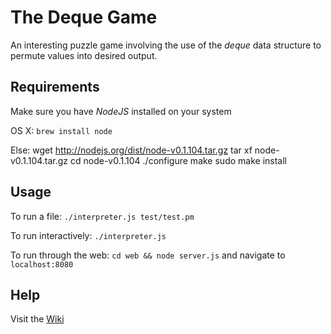 # The Deque Game

An interesting puzzle game involving the use of the *deque* data structure to permute values into desired output.

## Requirements

Make sure you have *NodeJS* installed on your system
  
OS X: ``brew install node``

Else: 
    wget http://nodejs.org/dist/node-v0.1.104.tar.gz
    tar xf node-v0.1.104.tar.gz
    cd node-v0.1.104
    ./configure
    make
    sudo make install



## Usage

To run a file: ``./interpreter.js test/test.pm``
  
To run interactively: ``./interpreter.js``

To run through the web: ``cd web && node server.js`` and navigate to ``localhost:8080``

## Help

Visit the [Wiki](http://github.com/pheuter/pm/wiki)
